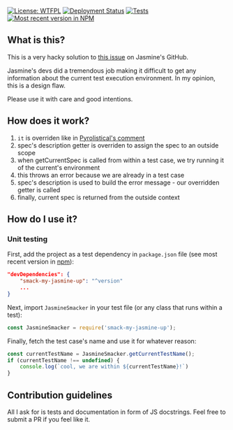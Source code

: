 [![License: WTFPL](https://img.shields.io/badge/License-WTFPL-red.svg)](http://www.wtfpl.net/txt/copying/)
[![Deployment Status](https://img.shields.io/github/workflow/status/Jezorko/smack-my-jasmine-up/Deploy%20to%20NPM?label=Deployment&logo=npm&logoColor=red)](https://github.com/Jezorko/smack-my-jasmine-up/actions/workflows/deploy.yml)
[![Tests](https://img.shields.io/github/workflow/status/Jezorko/smack-my-jasmine-up/Run%20all%20tests?label=Tests&logo=jest&logoColor=red)](https://github.com/Jezorko/smack-my-jasmine-up/actions/workflows/test.yml)
[![Most recent version in NPM](https://img.shields.io/npm/v/smack-my-jasmine-up.svg)](https://www.npmjs.com/package/smack-my-jasmine-up)

## What is this?
This is a very hacky solution to [this issue](https://github.com/jasmine/jasmine/issues/611) on Jasmine's GitHub.

Jasmine's devs did a tremendous job making it difficult to get any information about the current test execution environment.
In my opinion, this is a design flaw.

Please use it with care and good intentions.

## How does it work?

1. `it` is overriden like in [Pyrolistical's comment](https://github.com/jasmine/jasmine/issues/611#issuecomment-363936493)
2. spec's description getter is overriden to assign the spec to an outside scope
3. when getCurrentSpec is called from within a test case, we try running it of the current's environment
4. this throws an error because we are already in a test case
5. spec's description is used to build the error message - our overridden getter is called
6. finally, current spec is returned from the outside context

## How do I use it?

### Unit testing
First, add the project as a test dependency in `package.json` file (see most recent version in [npm](https://www.npmjs.com/package/smack-my-jasmine-up)):

```json
"devDependencies": {
    "smack-my-jasmine-up": "^version"
    ...
}
```

Next, import `JasmineSmacker` in your test file (or any class that runs within a test):

```javascript
const JasmineSmacker = require('smack-my-jasmine-up');
```

Finally, fetch the test case's name and use it for whatever reason:

```javascript
const currentTestName = JasmineSmacker.getCurrentTestName();
if (currentTestName !== undefined) {
    console.log(`cool, we are within ${currentTestName}!`)
}
```
 
## Contribution guidelines
All I ask for is tests and documentation in form of JS docstrings.
Feel free to submit a PR if you feel like it.
